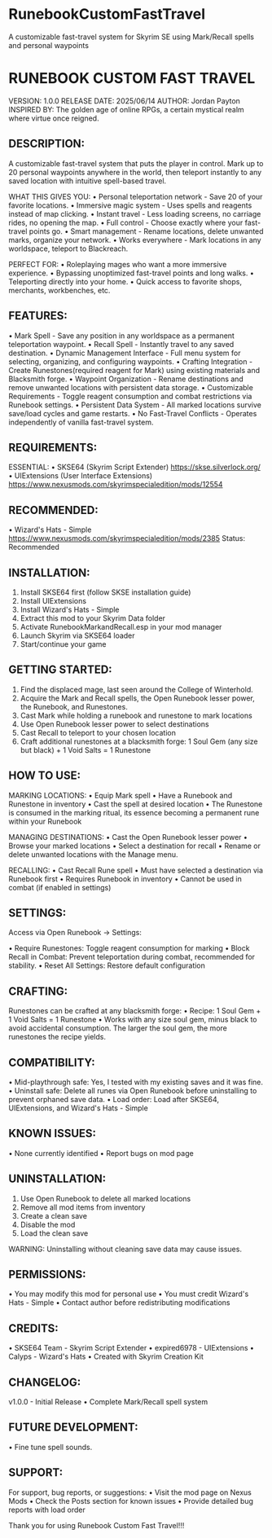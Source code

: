 # RunebookCustomFastTravel
A customizable fast-travel system for Skyrim SE using Mark/Recall spells and personal waypoints

RUNEBOOK CUSTOM FAST TRAVEL
========================
VERSION: 1.0.0
RELEASE DATE: 2025/06/14
AUTHOR: Jordan Payton
INSPIRED BY: The golden age of online RPGs, a certain mystical realm where virtue once reigned.

DESCRIPTION:
------------
A customizable fast-travel system that puts the player in control. 
Mark up to 20 personal waypoints anywhere in the world, then teleport instantly to any saved location 
with intuitive spell-based travel.

WHAT THIS GIVES YOU:
• Personal teleportation network - Save 20 of your favorite locations.
• Immersive magic system - Uses spells and reagents instead of map clicking.
• Instant travel - Less loading screens, no carriage rides, no opening the map.
• Full control - Choose exactly where your fast-travel points go.
• Smart management - Rename locations, delete unwanted marks, organize your network.
• Works everywhere - Mark locations in any worldspace, teleport to Blackreach.

PERFECT FOR:
• Roleplaying mages who want a more immersive experience.
• Bypassing unoptimized fast-travel points and long walks.
• Teleporting directly into your home.
• Quick access to favorite shops, merchants, workbenches, etc.

FEATURES:
---------
• Mark Spell - Save any position in any worldspace as a permanent teleportation waypoint.
• Recall Spell - Instantly travel to any saved destination.
• Dynamic Management Interface - Full menu system for selecting, organizing, and configuring waypoints.
• Crafting Integration - Create Runestones(required reagent for Mark) using existing materials and Blacksmith forge.
• Waypoint Organization - Rename destinations and remove unwanted locations with persistent data storage.
• Customizable Requirements - Toggle reagent consumption and combat restrictions via Runebook settings.
• Persistent Data System - All marked locations survive save/load cycles and game restarts.
• No Fast-Travel Conflicts - Operates independently of vanilla fast-travel system.

REQUIREMENTS:
-------------
ESSENTIAL:
• SKSE64 (Skyrim Script Extender)
  https://skse.silverlock.org/
• UIExtensions (User Interface Extensions)
  https://www.nexusmods.com/skyrimspecialedition/mods/12554

RECOMMENDED:
-------------
• Wizard's Hats - Simple
  https://www.nexusmods.com/skyrimspecialedition/mods/2385
  Status: Recommended

INSTALLATION:
-------------
1. Install SKSE64 first (follow SKSE installation guide)
2. Install UIExtensions
3. Install Wizard's Hats - Simple
4. Extract this mod to your Skyrim Data folder
5. Activate RunebookMarkandRecall.esp in your mod manager
6. Launch Skyrim via SKSE64 loader
7. Start/continue your game

GETTING STARTED:
----------------
1. Find the displaced mage, last seen around the College of Winterhold.
2. Acquire the Mark and Recall spells, the Open Runebook lesser power, the Runebook, and Runestones.
3. Cast Mark while holding a runebook and runestone to mark locations
4. Use Open Runebook lesser power to select destinations
5. Cast Recall to teleport to your chosen location
6. Craft additional runestones at a blacksmith forge: 1 Soul Gem (any size but black) + 1 Void Salts = 1 Runestone

HOW TO USE:
-----------
MARKING LOCATIONS:
• Equip Mark spell
• Have a Runebook and Runestone in inventory
• Cast the spell at desired location
• The Runestone is consumed in the marking ritual, its essence becoming a permanent rune within your Runebook

MANAGING DESTINATIONS:
• Cast the Open Runebook lesser power
• Browse your marked locations
• Select a destination for recall
• Rename or delete unwanted locations with the Manage menu.

RECALLING:
• Cast Recall Rune spell
• Must have selected a destination via Runebook first
• Requires Runebook in inventory
• Cannot be used in combat (if enabled in settings)

SETTINGS:
---------
Access via Open Runebook -> Settings:

• Require Runestones: Toggle reagent consumption for marking
• Block Recall in Combat: Prevent teleportation during combat, recommended for stability.
• Reset All Settings: Restore default configuration

CRAFTING:
---------
Runestones can be crafted at any blacksmith forge:
• Recipe: 1 Soul Gem + 1 Void Salts = 1 Runestone
• Works with any size soul gem, minus black to avoid accidental consumption. The larger the soul gem, the more runestones the recipe yields.

COMPATIBILITY:
--------------
• Mid-playthrough safe: Yes, I tested with my existing saves and it was fine.
• Uninstall safe: Delete all runes via Open Runebook before uninstalling to prevent orphaned save data.
• Load order: Load after SKSE64, UIExtensions, and Wizard's Hats - Simple

KNOWN ISSUES:
-------------
• None currently identified
• Report bugs on mod page

UNINSTALLATION:
---------------
1. Use Open Runebook to delete all marked locations
2. Remove all mod items from inventory
3. Create a clean save
4. Disable the mod
5. Load the clean save

WARNING: Uninstalling without cleaning save data may cause issues.

PERMISSIONS:
------------
• You may modify this mod for personal use
• You must credit Wizard's Hats - Simple
• Contact author before redistributing modifications

CREDITS:
--------
• SKSE64 Team - Skyrim Script Extender
• expired6978 - UIExtensions
• Calyps - Wizard's Hats
• Created with Skyrim Creation Kit

CHANGELOG:
----------
v1.0.0 - Initial Release
• Complete Mark/Recall spell system

FUTURE DEVELOPMENT:
----------
• Fine tune spell sounds.

SUPPORT:
--------
For support, bug reports, or suggestions:
• Visit the mod page on Nexus Mods
• Check the Posts section for known issues
• Provide detailed bug reports with load order

Thank you for using Runebook Custom Fast Travel!!!
